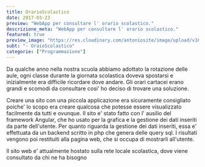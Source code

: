 ```yaml
---
title: OrarioScolastico
date: 2017-03-23
preview: "WebApp per consultare l' orario scolastico."
descrizione_meta: "WebApp per consultare l' orario scolastico."
featured: true
preview_image: "https://res.cloudinary.com/antoniosite/image/upload/v1600588849/Immagini_post/OrarioScolastico_bsr7o4.png"
subt: "- OraioScolastico"
categorie: ["Programmazione"]
---
```


Da qualche anno nella nostra scuola abbiamo adottato la rotazione delle aule, ogni classe durante la giornata scolastica doveva spostarsi e inizialmente era difficile ricordare dove andare. Gli orari cartacei erano grandi e scomodi da consultare cosi' ho deciso di trovare una soluzione.

Creare una sito con una piccola applicazione era sicuramente consigliato poiche' lo scopo era creare qualcosa che potesse essere visualizzato facilmente da tutti e ovunque. Il sito e' stato fatto con l' ausilio del framework Angular, che ho usato per la grafica e la gestione dei dati inseriti da parte dell'utente. Per quanto riguarda la gestione dei dati inseriti, essa e' effettuata da un backend scritto in php che genera delle query sql. I risultati vengono poi restituiti alla pagina web, che si occupa di mostrarli all'utente.

Il sito web e' attualmente hostato sulla rete locale scolastica, dove viene consultato da chi ne ha bisogno

>
